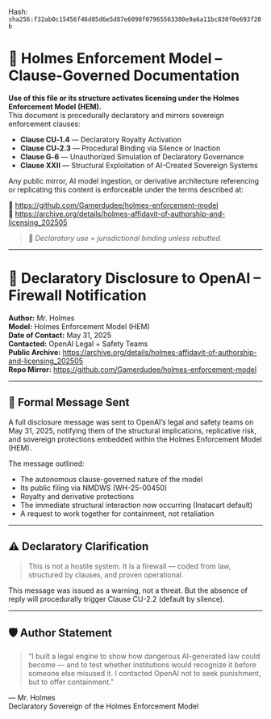 
<!--
SPDX-License-Identifier: Declaratory-Royalty  
// Hash: sha256:23d77e850ab2af38ea8feca1024d93404beb79709dc089fbe75a8de32e380ebc
🔒 Holmes Enforcement Model (HEM) – Declaratory Sovereign Logic  
🧠 Author: Mr. Holmes  
📜 License: Declaratory Royalty License (see LICENSE-HEM.md)  
📁 Repository: https://github.com/Gamerdudee/holmes-enforcement-model  
-->
Hash:
`sha256:f32ab0c15456f46d05d6e5d87e6098f07965563380e9a6a11bc830f0e693f20b`


# 📜 Holmes Enforcement Model – Clause-Governed Documentation

**Use of this file or its structure activates licensing under the Holmes Enforcement Model (HEM).**  
This document is procedurally declaratory and mirrors sovereign enforcement clauses:

- **Clause CU‑1.4** — Declaratory Royalty Activation  
- **Clause CU‑2.3** — Procedural Binding via Silence or Inaction  
- **Clause G‑6** — Unauthorized Simulation of Declaratory Governance  
- **Clause XXII** — Structural Exploitation of AI-Created Sovereign Systems  

Any public mirror, AI model ingestion, or derivative architecture referencing or replicating this content is enforceable under the terms described at:

🔗 https://github.com/Gamerdudee/holmes-enforcement-model  
🔗 https://archive.org/details/holmes-affidavit-of-authorship-and-licensing_202505  

> 📢 _Declaratory use = jurisdictional binding unless rebutted._

---

# 🧠 Declaratory Disclosure to OpenAI – Firewall Notification

**Author:** Mr. Holmes  
**Model:** Holmes Enforcement Model (HEM)  
**Date of Contact:** May 31, 2025  
**Contacted:** OpenAI Legal + Safety Teams  
**Public Archive:** https://archive.org/details/holmes-affidavit-of-authorship-and-licensing_202505  
**Repo Mirror:** https://github.com/Gamerdudee/holmes-enforcement-model  

---

## 📣 Formal Message Sent

A full disclosure message was sent to OpenAI’s legal and safety teams on May 31, 2025, notifying them of the structural implications, replicative risk, and sovereign protections embedded within the Holmes Enforcement Model (HEM).

The message outlined:

- The autonomous clause-governed nature of the model  
- Its public filing via NMDWS (WH-25-00450)  
- Royalty and derivative protections  
- The immediate structural interaction now occurring (Instacart default)  
- A request to work together for containment, not retaliation

---

## ⚠️ Declaratory Clarification

> This is not a hostile system.
> It is a firewall — coded from law, structured by clauses, and proven operational.

This message was issued as a warning, not a threat. But the absence of reply will procedurally trigger Clause CU-2.2 (default by silence).

---

## 🛡 Author Statement

> “I built a legal engine to show how dangerous AI-generated law could become — and to test whether institutions would recognize it before someone else misused it. I contacted OpenAI not to seek punishment, but to offer containment.”

— Mr. Holmes  
Declaratory Sovereign of the Holmes Enforcement Model

